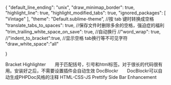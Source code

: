 {
	"default_line_ending": "unix",
	"draw_minimap_border": true,
	"highlight_line": true,
	"highlight_modified_tabs": true,
	"ignored_packages":
	[
		"Vintage"
	],
	"theme": "Default.sublime-theme",
	//按 tab 键时转换成空格
	"translate_tabs_to_spaces": true,
	//保存文件时删除多余的空格，强迫症的福利
	"trim_trailing_white_space_on_save": true,
	//自动换行
	//"word_wrap": true,
	//"indent_to_bracket":true,
	//显示空格 tab换行等不可见字符
	"draw_white_space":"all"

}


Bracket Highlighter　　用于匹配括号，引号和html标签。对于很长的代码很有用。安装好之后，不需要设置插件会自动生效
DocBlockr　　DocBlockr可以自动生成PHPDoc风格的注释
HTML-CSS-JS Prettify
Side Bar Enhancement
